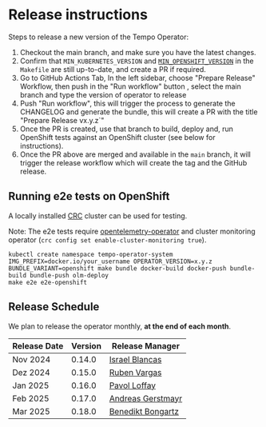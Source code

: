 # Release instructions

Steps to release a new version of the Tempo Operator:

1. Checkout the main branch, and make sure you have the latest changes.
1. Confirm that `MIN_KUBERNETES_VERSION` and [`MIN_OPENSHIFT_VERSION`](https://access.redhat.com/support/policy/updates/openshift#dates) in the `Makefile` are still up-to-date, and create a PR if required.
1. Go to GitHub Actions Tab, In the left sidebar, choose "Prepare Release" Workflow, then push in the "Run workflow" button , select the main branch and type the version of operator to release
1. Push "Run workflow", this will trigger the process to generate the CHANGELOG and generate the bundle, this will create a PR with the title "Prepare Release vx.y.z`"
1. Once the PR is created, use that branch to build, deploy and, run OpenShift tests against an OpenShift cluster (see below for instructions).
1. Once the PR above are merged and available in the `main` branch, it will trigger the release workflow which will create the tag and the GitHub release.

## Running e2e tests on OpenShift
A locally installed [CRC](https://github.com/crc-org/crc) cluster can be used for testing.

Note: The e2e tests require [opentelemetry-operator](https://github.com/open-telemetry/opentelemetry-operator) and cluster monitoring operator (`crc config set enable-cluster-monitoring true`).

```
kubectl create namespace tempo-operator-system
IMG_PREFIX=docker.io/your_username OPERATOR_VERSION=x.y.z BUNDLE_VARIANT=openshift make bundle docker-build docker-push bundle-build bundle-push olm-deploy
make e2e e2e-openshift
```

## Release Schedule
We plan to release the operator monthly, **at the end of each month**.

| Release Date | Version | Release Manager                                          |
|--------------|---------| -------------------------------------------------------- |
| Nov 2024     | 0.14.0  | [Israel Blancas](https://github.com/iblancasa)           |
| Dez 2024     | 0.15.0  | [Ruben Vargas](https://github.com/rubenvp8510)           |
| Jan 2025     | 0.16.0  | [Pavol Loffay](https://github.com/pavolloffay)           |
| Feb 2025     | 0.17.0  | [Andreas Gerstmayr](https://github.com/andreasgerstmayr) |
| Mar 2025     | 0.18.0  | [Benedikt Bongartz](https://github.com/frzifus)          |
